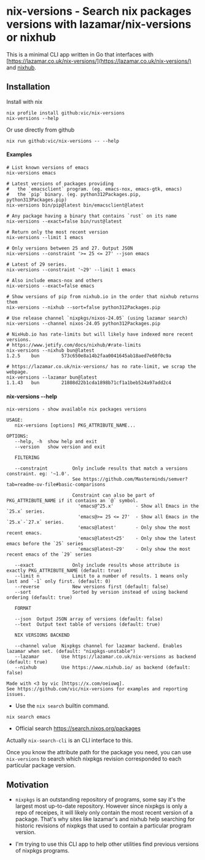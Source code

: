 # nix-versions - Search nix packages versions with lazamar/nix-versions or nixhub

This is a minimal CLI app written in Go that interfaces with [https://lazamar.co.uk/nix-versions/](https://lazamar.co.uk/nix-versions/) and [nixhub](https://nixhub.io).

## Installation

Install with nix

```
nix profile install github:vic/nix-versions
nix-versions --help
```

Or use directly from github

```
nix run github:vic/nix-versions -- --help
```

#### Examples

```
# List known versions of emacs
nix-versions emacs

# Latest versions of packages providing
#   the `emacsclient` program. (eg. emacs-nox, emacs-gtk, emacs)
#   the `pip` binary. (eg. python312Packages.pip, python313Packages.pip)
nix-versions bin/pip@latest bin/emacsclient@latest

# Any package having a binary that contains `rust` on its name
nix-versions --exact=false bin/rust@latest

# Return only the most recent version
nix-versions --limit 1 emacs

# Only versions between 25 and 27. Output JSON
nix-versions --constraint '>= 25 <= 27' --json emacs

# Latest of 29 series.
nix-versions --constraint '~29' --limit 1 emacs

# Also include emacs-nox and others
nix-versions --exact=false emacs

# Show versions of pip from nixhub.io in the order that nixhub returns them
nix-versions --nixhub --sort=false python312Packages.pip

# Use release channel `nixpkgs/nixos-24.05` (using lazamar search)
nix-versions --channel nixos-24.05 python312Packages.pip

# NixHub.io has rate-limits but will likely have indexed more recent versions.
# https://www.jetify.com/docs/nixhub/#rate-limits
nix-versions --nixhub bun@latest
1.2.5    bun        573c650e8a14b2faa0041645ab18aed7e60f0c9a

# https://lazamar.co.uk/nix-versions/ has no rate-limit, we scrap the webpage.
nix-versions --lazamar bun@latest
1.1.43   bun        21808d22b1cda1898b71cf1a1beb524a97add2c4
```

#### nix-versions --help

```
nix-versions - show available nix packages versions

USAGE:
   nix-versions [options] PKG_ATTRIBUTE_NAME...

OPTIONS:
   --help, -h  show help and exit
   --version   show version and exit

   FILTERING

   --constraint         Only include results that match a versions constraint. eg: '~1.0'.
                        See https://github.com/Masterminds/semver?tab=readme-ov-file#basic-comparisons

                        Constraint can also be part of PKG_ATTRIBUTE_NAME if it contains an `@` symbol.
                          'emacs@^25.x'        - Show all Emacs in the `25.x` series.
                          'emacs@>= 25 <= 27'  - Show all Emacs in the `25.x`-`27.x` series.
                          'emacs@latest'       - Only show the most recent emacs.
                          'emacs@latest<25'    - Only show the latest emacs before the `25` series
                          'emacs@latest~29'    - Only show the most recent emacs of the `29` series

   --exact              Only include results whose attribute is exactly PKG_ATTRIBUTE_NAME (default: true)
   --limit n            Limit to a number of results. 1 means only last and `-1` only first. (default: 0)
   --reverse            New versions first (default: false)
   --sort               Sorted by version instead of using backend ordering (default: true)

   FORMAT

   --json  Output JSON array of versions (default: false)
   --text  Output text table of versions (default: true)

   NIX VERSIONS BACKEND

   --channel value  Nixpkgs channel for lazamar backend. Enables lazamar when set. (default: "nixpkgs-unstable")
   --lazamar        Use https://lazamar.co.uk/nix-versions as backend (default: true)
   --nixhub         Use https://www.nixhub.io/ as backend (default: false)

Made with <3 by vic [https://x.com/oeiuwq].
See https://github.com/vic/nix-versions for examples and reporting issues.
```

- Use the `nix search` builtin command.

```shell
nix search emacs
```

- Official search https://search.nixos.org/packages

Actually `nix-search-cli` is an CLI interface to this.

Once you know the attribute path for the package you need, you can use `nix-versions` to search which nixpkgs revision corresponded to each particular package version.

## Motivation

- `nixpkgs` is an outstanding repository of programs, some say it's the largest most up-to-date repository. However since nixpkgs is only a repo of receipes, it will likely only contain the most recent version of a package. That's why sites like lazamar's and nixhub help searching for historic revisions of nixpkgs that used to contain a particular program version.

- I'm trying to use this CLI app to help other utilities find previous versions of nixpkgs programs.
